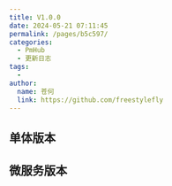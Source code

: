 ```yaml
---
title: V1.0.0
date: 2024-05-21 07:11:45
permalink: /pages/b5c597/
categories:
  - PmHub
  - 更新日志
tags:
  - 
author: 
  name: 苍何
  link: https://github.com/freestylefly
---
```

## 单体版本

## 微服务版本